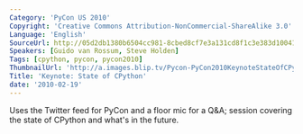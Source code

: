 ```yaml
---
Category: 'PyCon US 2010'
Copyright: 'Creative Commons Attribution-NonCommercial-ShareAlike 3.0'
Language: 'English'
SourceUrl: http://05d2db1380b6504cc981-8cbed8cf7e3a131cd8f1c3e383d10041.r93.cf2.rackcdn.com/pycon-us-2010/267_keynote-state-of-cpython.m4v
Speakers: [Guido van Rossum, Steve Holden]
Tags: [cpython, pycon, pycon2010]
ThumbnailUrl: 'http://a.images.blip.tv/Pycon-PyCon2010KeynoteStateOfCPython844-859.jpg'
Title: 'Keynote: State of CPython'
date: '2010-02-19'
---
```

Uses the Twitter feed for PyCon and a floor mic for a Q&A; session covering
the state of CPython and what's in the future.

